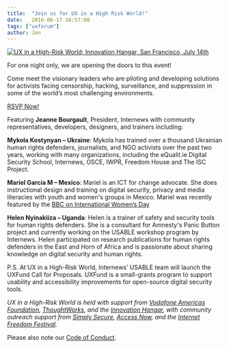 ```yaml
---
title:  "Join us for UX in a High Risk World!"
date:   2016-06-17 16:57:00
tags: ["uxforum"]
author: Jon
---
```



<a href="https://eventbrite.com/e/ux-in-a-high-risk-world-tickets-25739389206" target="_blank" class="image fit"><img src="/images/uxhighrisk.jpg" alt="UX in a High-Risk World; Innovation Hangar, San Francisco, July 14th" /></a>
<p>For one night only, we are opening the doors to this event!</p>

<p>Come meet the visionary leaders who are piloting and developing solutions for activists facing censorship, hacking, surveillance, and suppression in some of the world’s most challenging environments.</p>

<a href="https://eventbrite.com/e/ux-in-a-high-risk-world-tickets-25739389206" target="_blank" class="button special">RSVP Now!</a>

<!--more-->

Featuring <strong>Jeanne Bourgault</strong>, President, Internews with community representatives, developers, designers, and trainers including:

<strong>**Mykola Kostynyan – Ukraine**</strong>: Mykola has trained over a thousand Ukrainian human rights defenders, journalists, and NGO activists over the past two years, working with many organizations, including the eQualit.ie Digital Security School, Internews, OSCE, IWPR, Freedom House and The ISC Project.

<strong>Mariel Garcia M – Mexico</strong>: Mariel is an ICT for change advocate. She does instructional design and training on digital security, privacy and media literacies with youth and women's groups in Mexico. Mariel was recently featured by the <a href="http://www.bbc.com/news/in-pictures-35705391" target="_blank">BBC on International Women’s Day</a>

<strong>Helen Nyinakiiza – Uganda</strong>: Helen is a trainer of safety and security tools for human rights defenders. She is a consultant for Amnesty's Panic Button project and currently working on the USABLE workshop program by Internews. Helen participated on research publications for human rights defenders in the East and Horn of Africa and is passionate about sharing knowledge on digital security and human rights.

P.S. At UX in a High-Risk World, Internews’ USABLE team will launch the UXFund Call for Proposals. UXFund is a small-grants program to support usability and accessibility improvements for open-source digital security tools.

<em>UX in a High-Risk World is held with support from <a href="http://vodafone-us.com//technology#a-strengthening" target="_blank" class="">Vodafone Americas Foundation</a>, <a href="https://www.thoughtworks.com/" target="_blank" class="">ThoughtWorks</a>, and the <a href="http://www.ihangar.org/" target="_blank" class="">Innovation Hangar</a>, with community outreach support from <a href="https://simplysecure.org" target="_blank" class="">Simply Secure</a>, <a href="https://accessnow.org/" target="_blank" class="">Access Now</a>, and the <a href="https://internetfreedomfestival.org/" target="_blank" class="">Internet Freedom Festival</a>.</em>

Please also note our <a href="/codeofconduct">Code of Conduct</a>.
